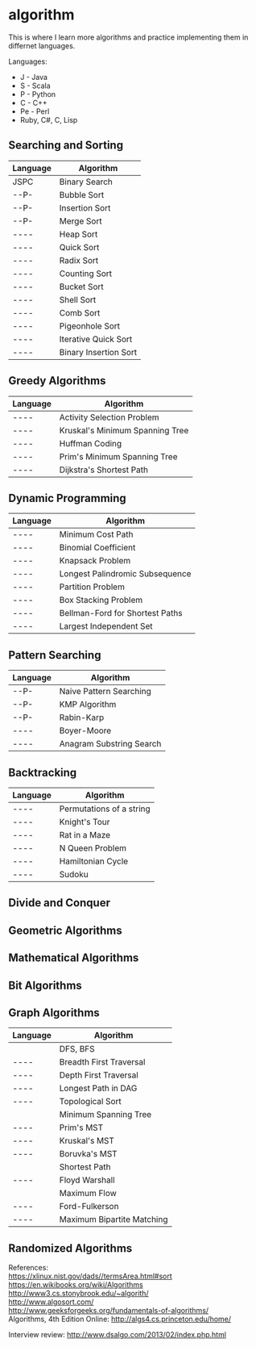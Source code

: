 # algorithm

This is where I learn more algorithms and practice implementing them in differnet languages. 

Languages: 
* J - Java 
* S - Scala 
* P - Python 
* C - C++ 
* Pe - Perl
* Ruby, C#, C, Lisp

## Searching and Sorting

| Language | Algorithm |
|:-------- | --------- |
| JSPC | Binary Search |
| --P- | Bubble Sort | 
| --P- | Insertion Sort | 
| --P- | Merge Sort | 
| ---- | Heap Sort |
| ---- | Quick Sort |
| ---- | Radix Sort |
| ---- | Counting Sort |
| ---- | Bucket Sort |
| ---- | Shell Sort |
| ---- | Comb Sort |
| ---- | Pigeonhole Sort |
| ---- | Iterative Quick Sort | 
| ---- | Binary Insertion Sort | 

## Greedy Algorithms

| Language | Algorithm | 
|:-------- | --------- | 
| ---- | Activity Selection Problem |
| ---- | Kruskal's Minimum Spanning Tree |
| ---- | Huffman Coding | 
| ---- | Prim's Minimum Spanning Tree |
| ---- | Dijkstra's Shortest Path |

## Dynamic Programming

| Language | Algorithm | 
|:-------- | --------- | 
| ---- | Minimum Cost Path |
| ---- | Binomial Coefficient | 
| ---- | Knapsack Problem |
| ---- | Longest Palindromic Subsequence | 
| ---- | Partition Problem | 
| ---- | Box Stacking Problem | 
| ---- | Bellman-Ford for Shortest Paths | 
| ---- | Largest Independent Set | 

## Pattern Searching

| Language | Algorithm | 
|:-------- | --------- |
| --P- | Naive Pattern Searching | 
| --P- | KMP Algorithm | 
| --P- | Rabin-Karp | 
| ---- | Boyer-Moore | 
| ---- | Anagram Substring Search | 

## Backtracking

| Language | Algorithm | 
|:-------- | --------- | 
| ---- | Permutations of a string | 
| ---- | Knight's Tour | 
| ---- | Rat in a Maze | 
| ---- | N Queen Problem | 
| ---- | Hamiltonian Cycle | 
| ---- | Sudoku | 

## Divide and Conquer

## Geometric Algorithms

## Mathematical Algorithms

## Bit Algorithms

## Graph Algorithms

| Language | Algorithm | 
|:-------- | --------- | 
| | DFS, BFS | 
| ---- | Breadth First Traversal | 
| ---- | Depth First Traversal | 
| ---- | Longest Path in DAG | 
| ---- | Topological Sort | 
| | Minimum Spanning Tree | 
| ---- | Prim's MST | 
| ---- | Kruskal's MST | 
| ---- | Boruvka's MST | 
| | Shortest Path | 
| ---- | Floyd Warshall | 
| | Maximum Flow | 
| ---- | Ford-Fulkerson | 
| ---- | Maximum Bipartite Matching | 

## Randomized Algorithms

References:   
https://xlinux.nist.gov/dads//termsArea.html#sort  
https://en.wikibooks.org/wiki/Algorithms  
http://www3.cs.stonybrook.edu/~algorith/  
http://www.algosort.com/  
http://www.geeksforgeeks.org/fundamentals-of-algorithms/  
Algorithms, 4th Edition Online: http://algs4.cs.princeton.edu/home/


Interview review: http://www.dsalgo.com/2013/02/index.php.html